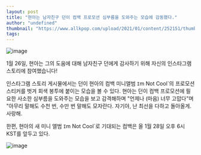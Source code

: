 ```yaml
---
layout: post
title: "현아는 남자친구 던이 컴백 프로모션 심부름을 도와주는 모습에 감동했다."
author: "undefined"
thumbnail: "https://www.allkpop.com/upload/2021/01/content/252151/thumb/1611629513-20210125-hyuna.jpg"
tags: 
---
```



![image](https://www.allkpop.com/upload/2021/01/content/252151/1611629513-20210125-hyuna.jpg)

1월 26일, 현아는 그의 도움에 대해 남자친구 던에게 감사하기 위해 자신의 인스타그램 스토리에 참여했습니다!

인스타그램 스토리 게시물에서는 던이 현아의 컴백 미니앨범 `I`m Not Cool`의 프로모션 스티커를 벗겨 회색 봉투에 붙이는 모습을 볼 수 있다. 현아는 던이 컴백 프로모션에 필요한 사소한 심부름을 도와주는 모습을 보고 감격해하며 "언제나 (마음) 너무 고맙다"며 "아무리 말해도 수천 번, 수만 번 말해도 모자란다. 자기야, 난 최선을 다하고 돌아올게. 사랑해.

한편, 현아의 새 미니 앨범 `I`m Not Cool`로 기대되는 컴백은 올 1월 28일 오후 6시 KST를 앞두고 있다.

![image](https://www.allkpop.com/upload/2021/01/content/252155/1611629744-202101261108822905-1-20210126111541402.jpg)